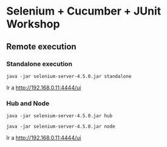# Selenium + Cucumber + JUnit Workshop

## Remote execution

### Standalone execution

```shell
java -jar selenium-server-4.5.0.jar standalone 
```
Ir a <http://192.168.0.11:4444/ui>

### Hub and Node

```shell
java -jar selenium-server-4.5.0.jar hub 
```
```shell
java -jar selenium-server-4.5.0.jar node
```
Ir a <http://192.168.0.11:4444/ui>
